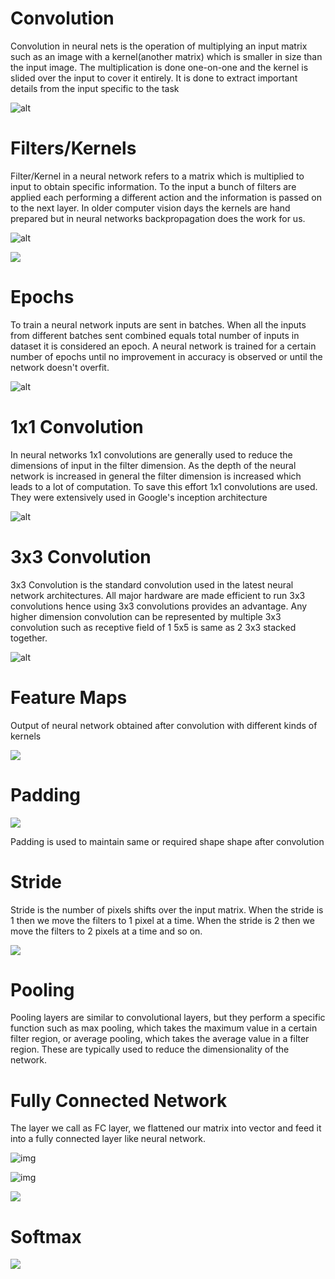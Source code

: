 # Convolution

Convolution in neural nets is the operation of multiplying an input matrix such as an image with a kernel(another matrix) which is smaller in size than the input image. The multiplication is done one-on-one and the kernel is slided over the input to cover it entirely. It is done to extract important details from the input specific to the task 

![alt](https://cdn-images-1.medium.com/max/1600/1*Fw-ehcNBR9byHtho-Rxbtw.gif)

# Filters/Kernels

Filter/Kernel in a neural network refers to a matrix which is multiplied to input to obtain specific information. To the input a bunch of filters are applied each performing a different action and the information is passed on to the next layer. In older computer vision days the kernels are hand prepared but in neural networks backpropagation does the work for us.

![alt](https://cdn-images-1.medium.com/max/1600/1*_34EtrgYk6cQxlJ2br51HQ.gif)

![](https://miro.medium.com/max/1942/1*RmglbLeNDWSHbdrtrysfbw.png)



# Epochs

To train a neural network inputs are sent in batches. When all the inputs from different batches sent combined equals total number of inputs in dataset it is considered an epoch.  A neural network is trained for a certain number of epochs until no improvement in accuracy is observed or until the network doesn't overfit.

![alt](https://kheangseng.files.wordpress.com/2010/09/how-to-choose-epochs1.jpg)

# 1x1 Convolution

In neural networks 1x1 convolutions are generally used to reduce the dimensions of input in the filter dimension. As the depth of the neural network is increased in general the filter dimension is increased which leads to a lot of computation. To save this effort 1x1 convolutions are used. They were extensively used in Google's inception architecture

![alt](https://raw.githubusercontent.com/iamaaditya/iamaaditya.github.io/master/images/conv_arithmetic/full_padding_no_strides_transposed_small.gif)

# 3x3 Convolution

3x3 Convolution is the standard convolution used in the latest neural network architectures. All major hardware are made efficient to run 3x3 convolutions hence using 3x3 convolutions provides an advantage. Any higher dimension convolution can be represented by multiple 3x3 convolution such as receptive field of 1 5x5 is same as 2 3x3 stacked together. 

![alt](https://mlnotebook.github.io/img/CNN/convSobel.gif)

# Feature Maps

Output of neural network obtained after convolution with different kinds of kernels

![](https://miro.medium.com/max/2156/1*LTRcAyl6zuuJvpU-5KECZA.png)

# Padding

![](https://miro.medium.com/max/2334/1*KvUXfrmxl2-uvt9fUvF1YQ.png)

Padding is used to maintain same or required shape shape after convolution



# Stride

Stride is the number of pixels shifts over the input matrix. When the stride is 1 then we move the filters to 1 pixel at a time. When the stride is 2 then we move the filters to 2 pixels at a time and so on.

![](https://adeshpande3.github.io/assets/MaxPool.png)

# Pooling

Pooling layers are similar to convolutional layers, but they perform a specific function such as max pooling, which takes the maximum value in a certain filter region, or average pooling, which takes the average value in a filter region. These are typically used to reduce the dimensionality of the network. 

# Fully Connected Network

The layer we call as FC layer, we flattened our matrix into vector and feed it into a fully connected layer like neural network.

![img](https://miro.medium.com/max/60/1*Mw6LKUG8AWQhG73H1caT8w.png?q=20)

![img](https://miro.medium.com/max/554/1*Mw6LKUG8AWQhG73H1caT8w.png)



![](https://miro.medium.com/max/948/1*4GLv7_4BbKXnpc6BRb0Aew.png)



# Softmax

![](https://miro.medium.com/max/906/1*670CdxchunD-yAuUWdI7Bw.png)
